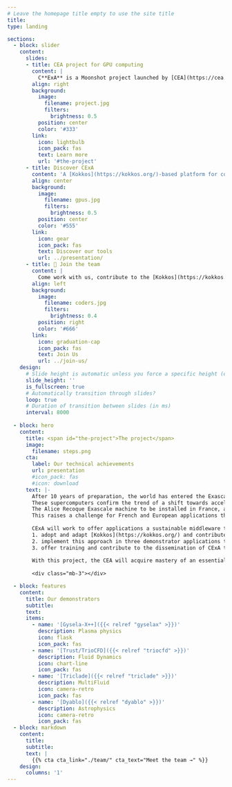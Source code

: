 ```yaml
---
# Leave the homepage title empty to use the site title
title:
type: landing

sections:
  - block: slider
    content:
      slides:
      - title: CEA project for GPU computing
        content: |
          C**ExA** is a Moonshot project launched by [CEA](https://cea.fr/) to adapt [Kokkos](https://kokkos.org/) to **your** needs and help **you** adopt it.
        align: right
        background:
          image:
            filename: project.jpg
            filters:
              brightness: 0.5
          position: center
          color: '#333'
        link:
          icon: lightbulb
          icon_pack: fas
          text: Learn more
          url: '#the-project'
      - title: Discover CExA
        content: 'A [Kokkos](https://kokkos.org/)-based platform for computing at Exascale!'
        align: center
        background:
          image:
            filename: gpus.jpg
            filters:
              brightness: 0.5
          position: center
          color: '#555'
        link:
          icon: gear
          icon_pack: fas
          text: Discover our tools
          url: ../presentation/
      - title: 👋 Join the team
        content: |
          Come work with us, contribute to the [Kokkos](https://kokkos.org/) project, contribute to the future of C++ for GPU computing in [CEA](https://cea.fr/), France, Europe and in the world 🌎!
        align: left
        background:
          image:
            filename: coders.jpg
            filters:
              brightness: 0.4
          position: right
          color: '#666'
        link:
          icon: graduation-cap
          icon_pack: fas
          text: Join Us
          url: ../join-us/
    design:
      # Slide height is automatic unless you force a specific height (e.g. '400px')
      slide_height: ''
      is_fullscreen: true
      # Automatically transition through slides?
      loop: true
      # Duration of transition between slides (in ms)
      interval: 8000
  
  - block: hero
    content:
      title: <span id="the-project">The project</span>
      image:
        filename: steps.png
      cta:
        label: Our technical achievements
        url: presentation
        #icon_pack: fas
        #icon: download
      text: |-
        After 10 years of preparation, the world has entered the Exascale era.
        These supercomputers confirm the trend of a shift towards accelerated architectures where GPUs provide the computing power.
        The Alice Recoque Exascale machine to be installed in France, at CEA/TGCC, can only follow this trend.
        This raises a challenge for French and European applications that have to be redesigned to use these infrastructure.
        
        CExA will work to offer applications a sustainable middleware that can act as a future-proof software catalyst to leverage heterogeneous and GPU-based supercomputers:
        1. adopt and adapt [Kokkos](https://kokkos.org/) and contribute to its ecosystem to offer applications a sustainable software catalyst,
        2. implement this approach in three demonstrator applications to guide our choices and demonstrate their effectiveness,
        3. offer training and contribute to the dissemination of CExA to build an expert network sharing experience and knowledge.
        
        With this project, the CEA will acquire mastery of an essential link in the software stack by increasing its skills on existing tools while filling gaps on critical points for the specific needs of the CEA, the French and European HPC ecosystem.
        
        <div class="mb-3"></div>

  - block: features
    content:
      title: Our demonstrators
      subtitle:
      text:
      items:
        - name: '[Gysela-X++]({{< relref "gyselax" >}})'
          description: Plasma physics
          icon: flask
          icon_pack: fas
        - name: '[Trust/TrioCFD]({{< relref "triocfd" >}})'
          description: Fluid Dynamics
          icon: chart-line
          icon_pack: fas
        - name: '[Triclade]({{< relref "triclade" >}})'
          description: MultiFluid
          icon: camera-retro
          icon_pack: fas
        - name: '[Dyablo]({{< relref "dyablo" >}})'
          description: Astrophysics
          icon: camera-retro
          icon_pack: fas
  - block: markdown
    content:
      title: 
      subtitle:
      text: |
        {{% cta cta_link="./team/" cta_text="Meet the team →" %}}
    design:
      columns: '1'
---
```

